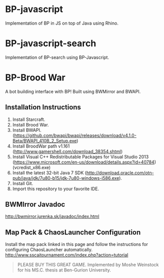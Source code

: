 # BP-javascript
Implementation of BP in JS on top of Java using Rhino.

# BP-javascript-search
Implementation of BP-search using BP-Javascript.

# BP-Brood War
A bot building interface with BP! Built using BWMirror and BWAPI.

## Installation Instructions

1. Install Starcraft.
2. Install Brood War.
3. Install BWAPI. (https://github.com/bwapi/bwapi/releases/download/v4.1.0-Beta/BWAPI_410B_2_Setup.exe)
4. Install BroodWar path v1.161 (http://www.gamershell.com/download_38354.shtml)
5. Install Visual C++ Redistributable Packages for Visual Studio 2013 (https://www.microsoft.com/en-us/download/details.aspx?id=40784) (vcredist_x86.exe)
6. Install the latest 32-bit Java 7 SDK (http://download.oracle.com/otn-pub/java/jdk/7u80-b15/jdk-7u80-windows-i586.exe).
7. Install Git.
8. Import this repository to your favorite IDE.

## BWMIrror Javadoc
http://bwmirror.jurenka.sk/javadoc/index.html

## Map Pack & ChaosLauncher Configuration
Install the map pack linked in this page and follow the instructions for configuring ChaosLauncher automatically.
http://www.sscaitournament.com/index.php?action=tutorial

> PLEASE BUY THIS GREAT GAME.
> Implemented by Moshe Weinstock for his MS.C. thesis at Ben-Gurion University.
